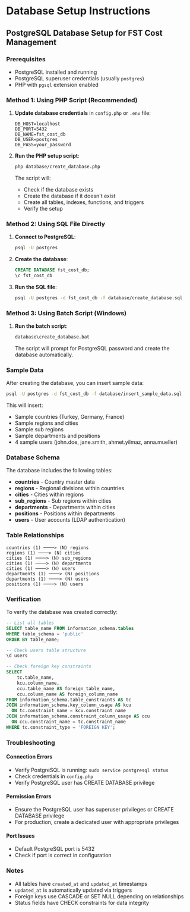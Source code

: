 # Database Setup Instructions

## PostgreSQL Database Setup for FST Cost Management

### Prerequisites
- PostgreSQL installed and running
- PostgreSQL superuser credentials (usually `postgres`)
- PHP with `pgsql` extension enabled

### Method 1: Using PHP Script (Recommended)

1. **Update database credentials** in `config.php` or `.env` file:
   ```
   DB_HOST=localhost
   DB_PORT=5432
   DB_NAME=fst_cost_db
   DB_USER=postgres
   DB_PASS=your_password
   ```

2. **Run the PHP setup script**:
   ```bash
   php database/create_database.php
   ```

   The script will:
   - Check if the database exists
   - Create the database if it doesn't exist
   - Create all tables, indexes, functions, and triggers
   - Verify the setup

### Method 2: Using SQL File Directly

1. **Connect to PostgreSQL**:
   ```bash
   psql -U postgres
   ```

2. **Create the database**:
   ```sql
   CREATE DATABASE fst_cost_db;
   \c fst_cost_db
   ```

3. **Run the SQL file**:
   ```bash
   psql -U postgres -d fst_cost_db -f database/create_database.sql
   ```

### Method 3: Using Batch Script (Windows)

1. **Run the batch script**:
   ```bash
   database\create_database.bat
   ```

   The script will prompt for PostgreSQL password and create the database automatically.

### Sample Data

After creating the database, you can insert sample data:

```bash
psql -U postgres -d fst_cost_db -f database/insert_sample_data.sql
```

This will insert:
- Sample countries (Turkey, Germany, France)
- Sample regions and cities
- Sample sub regions
- Sample departments and positions
- 4 sample users (john.doe, jane.smith, ahmet.yilmaz, anna.mueller)

### Database Schema

The database includes the following tables:

- **countries** - Country master data
- **regions** - Regional divisions within countries
- **cities** - Cities within regions
- **sub_regions** - Sub regions within cities
- **departments** - Departments within cities
- **positions** - Positions within departments
- **users** - User accounts (LDAP authentication)

### Table Relationships

```
countries (1) ────> (N) regions
regions (1) ────> (N) cities
cities (1) ────> (N) sub_regions
cities (1) ────> (N) departments
cities (1) ────> (N) users
departments (1) ────> (N) positions
departments (1) ────> (N) users
positions (1) ────> (N) users
```

### Verification

To verify the database was created correctly:

```sql
-- List all tables
SELECT table_name FROM information_schema.tables 
WHERE table_schema = 'public' 
ORDER BY table_name;

-- Check users table structure
\d users

-- Check foreign key constraints
SELECT 
    tc.table_name, 
    kcu.column_name, 
    ccu.table_name AS foreign_table_name,
    ccu.column_name AS foreign_column_name 
FROM information_schema.table_constraints AS tc 
JOIN information_schema.key_column_usage AS kcu
  ON tc.constraint_name = kcu.constraint_name
JOIN information_schema.constraint_column_usage AS ccu
  ON ccu.constraint_name = tc.constraint_name
WHERE tc.constraint_type = 'FOREIGN KEY';
```

### Troubleshooting

#### Connection Errors
- Verify PostgreSQL is running: `sudo service postgresql status`
- Check credentials in `config.php`
- Verify PostgreSQL user has CREATE DATABASE privilege

#### Permission Errors
- Ensure the PostgreSQL user has superuser privileges or CREATE DATABASE privilege
- For production, create a dedicated user with appropriate privileges

#### Port Issues
- Default PostgreSQL port is 5432
- Check if port is correct in configuration

### Notes

- All tables have `created_at` and `updated_at` timestamps
- `updated_at` is automatically updated via triggers
- Foreign keys use CASCADE or SET NULL depending on relationships
- Status fields have CHECK constraints for data integrity

